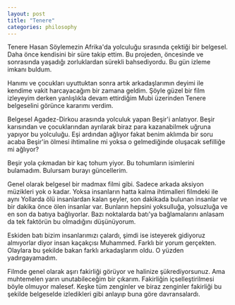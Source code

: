 ```yaml
---
layout: post
title: "Tenere"
categories: philosophy
---
```


Tenere Hasan Söylemezin Afrika'da yolculuğu sırasında çektiği bir belgesel. Daha önce kendisini bir süre takip ettim. 
Bu projeden, öncesinde ve sonrasında yaşadığı zorluklardan sürekli bahsediyordu. Bu gün izleme imkanı buldum.

Hanımı ve çocukları uyuttuktan sonra artık arkadaşlarımın deyimi ile kendime vakit harcayacağım bir zamana geldim.
Şöyle güzel bir film izleyeyim derken yanlışlıkla devam ettirdiğim Mubi üzerinden Tenere belgeselini görünce kararımı verdim.

Belgesel Agadez-Dirkou arasında yolculuk yapan Beşir'i anlatıyor. Beşir karısından ve çocuklarından ayrılarak biraz para kazanabilmek uğruna yapıyor bu yolculuğu.
Eşi ardından ağlıyor fakat benim aklımda bir soru acaba Beşir'in ölmesi ihtimaline mi yoksa o gelmediğinde oluşacak sefilliğe mi ağlıyor?

Beşir yola çıkmadan bir kaç tohum yiyor. Bu tohumların isimlerini bulamadım. Bulursam burayı güncellerim. 

Genel olarak belgesel bir madmax filmi gibi. Sadece arkada aksiyon müzikleri yok o kadar. Yoksa insanların hatta kalma ihtimalleri filmdeki ile aynı
Yollarda ölü insanlardan kalan şeyler, son dakikada bulunan insanlar ve bir dakika önce ölen insanlar var.
Bunların hepsini yoksulluğa, yolsuzluğa ve en son da batıya bağlıyorlar. Bazı noktalarda batı'ya bağlamalarını anlasam da tek faktörün bu olmadığını düşünüyorum.

Eskiden batı bizim insanlarımızı çalardı, şimdi ise isteyerek gidiyoruz almıyorlar diyor insan kaçakçısı Muhammed. Farklı bir yorum gerçekten. 
Olaylara bu şekilde bakan farklı arkadaşlarım oldu. O yüzden yadırgayamadım.

Filmde genel olarak aşırı fakirliği görüyor ve halinize şükrediyorsunuz. Ama muhtemelen yarın unutabileceğim bir çıkarım. Fakirliğin içselleştirilmesi böyle olmuyor malesef.
Keşke tüm zenginler ve biraz zenginler fakirliği bu şekilde belgeselde izledikleri gibi anlayıp buna göre davransalardı.


